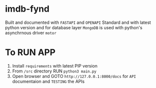 # imdb-fynd
Built and documented with `FASTAPI` and `OPENAPI` Standard and with latest python version and for database layer `MongoDB` is used with python's asynchrnous driver `motor`

# To RUN APP

1. Install `requirements` with latest PIP version
2. From `/src` directory RUN `python3 main.py`
3. Open browser and GOTO `http://127.0.0.1:8000/docs` for `API` documentaion and `TESTING` the APIs

